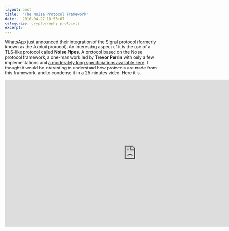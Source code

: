 ```yaml
---
layout: post
title:  "The Noise Protocol Framework"
date:   2016-04-27 18:53:07
categories: cryptography protocols
excerpt: 
---
```


WhatsApp just announced their integration of the Signal protocol (formerly known as the Axolotl protocol). An interesting aspect of it is the use of a TLS-like protocol called **Noise Pipes**. A protocol based on the Noise protocol framework, a one-man work led by **Trevor Perrin** with only a few implementations and [a moderately long specificiations available here](http://noiseprotocol.org/). I thought it would be interesting to understand how protocols are made from this framework, and to condense it in a 25 minutes video. Here it is.

<iframe width="853" height="480" src="https://www.youtube.com/embed/ceGTgqypwnQ" frameborder="0" allowfullscreen></iframe>


